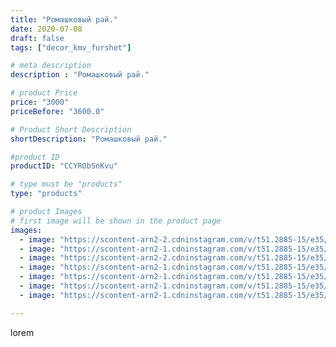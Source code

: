 ```yaml
---
title: "Ромашковый рай."
date: 2020-07-08
draft: false
tags: ["decor_kmv_furshet"]

# meta description
description : "Ромашковый рай."

# product Price
price: "3000"
priceBefore: "3600.0"

# Product Short Description
shortDescription: "Ромашковый рай."

#product ID
productID: "CCYRObSnKvu"

# type must be "products"
type: "products"

# product Images
# first image will be shown in the product page
images:
  - image: "https://scontent-arn2-2.cdninstagram.com/v/t51.2885-15/e35/p1080x1080/106914718_613202012651492_6358410329324037378_n.jpg?tp=1&_nc_ht=scontent-arn2-2.cdninstagram.com&_nc_cat=108&_nc_ohc=-7aMPLfbh8IAX9lAY0r&oh=ecbd129c1b74e6c2bc1e72d68d14223d&oe=6069CC0A&ig_cache_key=MjM0ODcwMjk2MDYxOTExMzc5Mw%3D%3D.2"
  - image: "https://scontent-arn2-1.cdninstagram.com/v/t51.2885-15/e35/p1080x1080/106558819_1162218104144044_455602393897498357_n.jpg?tp=1&_nc_ht=scontent-arn2-1.cdninstagram.com&_nc_cat=104&_nc_ohc=65EzfEaLXUMAX9e3gp0&oh=473a2105dd5a9928eeda1930db52b9ff&oe=606A7560&ig_cache_key=MjM0ODcwMjk2MDYxMDgyOTQxMA%3D%3D.2"
  - image: "https://scontent-arn2-2.cdninstagram.com/v/t51.2885-15/e35/p1080x1080/106584739_319990152490548_5394088402202895882_n.jpg?tp=1&_nc_ht=scontent-arn2-2.cdninstagram.com&_nc_cat=100&_nc_ohc=kVxO-bHCzmQAX9kM2aj&oh=179b30868a78f7d25daf186a54116b2f&oe=606C3894&ig_cache_key=MjM0ODcwMjk2MDYzNjExOTAwMg%3D%3D.2"
  - image: "https://scontent-arn2-1.cdninstagram.com/v/t51.2885-15/e35/p1080x1080/107066078_2722223597883469_8206017710371435506_n.jpg?tp=1&_nc_ht=scontent-arn2-1.cdninstagram.com&_nc_cat=101&_nc_ohc=vWb8BMbUHQgAX-AMBdE&oh=3e3c2facc348069c8b71be9e0b3159c9&oe=606BFF91&ig_cache_key=MjM0ODcwMjk2MDYyNzY1Njc2NQ%3D%3D.2"
  - image: "https://scontent-arn2-1.cdninstagram.com/v/t51.2885-15/e35/p1080x1080/107035101_168975814636269_2402784058845442175_n.jpg?tp=1&_nc_ht=scontent-arn2-1.cdninstagram.com&_nc_cat=109&_nc_ohc=9-9KKs4LlCwAX9mMcTF&oh=0ce8f437c68d31405d76fda32fefb347&oe=606B957E&ig_cache_key=MjM0ODcwMjk2MDY0NDUyMTIyNA%3D%3D.2"
  - image: "https://scontent-arn2-1.cdninstagram.com/v/t51.2885-15/e35/p1080x1080/106572853_197968164993918_712556490252437627_n.jpg?tp=1&_nc_ht=scontent-arn2-1.cdninstagram.com&_nc_cat=106&_nc_ohc=sKmx136Wx8AAX-Tehm6&oh=1042267a0ca95dfe6ff30aa1423c9c4a&oe=606CDDCB&ig_cache_key=MjM0ODcwMjk2MDU5NDA0OTcyNQ%3D%3D.2"
  - image: "https://scontent-arn2-1.cdninstagram.com/v/t51.2885-15/e35/p1080x1080/106720860_1426322567755456_5821157992869311852_n.jpg?tp=1&_nc_ht=scontent-arn2-1.cdninstagram.com&_nc_cat=104&_nc_ohc=hhc1A6gqlEMAX-hA9j6&oh=521255991ef8cc85959afce81631b73b&oe=606D629E&ig_cache_key=MjM0ODcwMjk2MDYwMjM4Njc5Mg%3D%3D.2"

---
```

lorem
